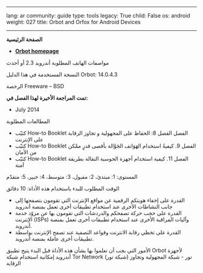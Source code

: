 

---

lang: ar
community: guide
type: tools
legacy: True
child: False
os: android
weight: 027
title: Orbot and Orfox for Android Devices

---

**الصفحة الرئيسية**

- [**Orbot homepage**](https://guardianproject.info/apps/orbot/)


مواصفات الهاتف المطلوبة
أندرويد 2.3 أو أحدث

النسخة المستخدمة في هذا الدليل
Orbot: 14.0.4.3

الرخصة
Freeware – BSD

**تمت المراجعة الأخيرة لهذا الفصل في:**

- July 2014

المطالعات المطلوبة
- كتيّب How-to Booklet الفصل الفصل 8: الحفاظ على المجهولية و تجاوز الرقابة على الإنترنت
- كتيّب How-to Booklet الفصل 9. كيفيةُ استخدام الهَوَاتف الجَوَّالة بأقصى قدرٍ ممْكن من الأمان 
- كتيّب How-to Booklet الفصل 11. كيفية استخدام أجهزة الحوسية النقالة بطريقة آمنة


المستوى: 1: مبتدئ، 2: مقبول، 3: متوسط، 4: خبير، 5: متقدّم

الوقت المطلوب للبدء باستخدام هذه الأداة: 10 دقائق

- القدرة على إخفاء هويتكم الرقمية عن مواقع الإنترنت التي تقومون بتصفحها إلى جانب النشاطات الأخرى عند استخدام تطبيقات أخرى تعمل بمنصة أندرويد 
- القدرة على حجب حركة تصفحكم والدردشات التي تقومون بها عن مزوّد خدمة الإنترنت (ISPs) وآليات المراقبة الأخرى عند استخدام تطبيقات أخرى تعمل بمنصة أندرويد.
- القدرة على تخطي رقابة الانترنت وقواعد التصفية عند تصفح الإنترنت بواسطة تطبيقات أخرى عاملة بمنصة أندرويد.

الأمور التي بجب أن تعلموا بها بشأن هذه الأداة قبل البدء
يتيح تطبيق Orbot لأجهزة أندرويد إمكانية استخدام شبكة Tor Network (شبكة تور) تور - شبكة المجهولية وتجاوز الرقابة


